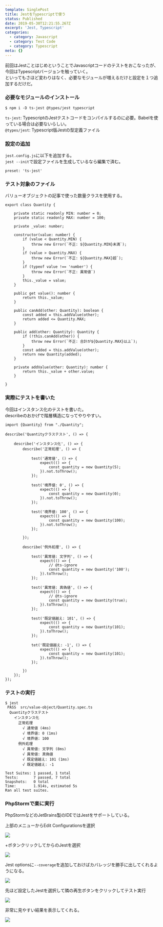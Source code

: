 ```yaml
---
template: SinglePost
title: JestをTypescriptで使う
status: Published
date: 2019-05-30T12:21:55.267Z
excerpt: 'Jest, Typescript'
categories:
  - category: Javascript
  - category: Test Code
  - category: Typescript
meta: {}
---
```

前回はJestことはじめということでJavascriptコードのテストをおこなったが、今回はTypescriptバージョンを触っていく。  
といってもさほど変わりはなく、必要なモジュールが増えるだけと設定を１つ追加するだけだ。

### 必要なモジュールのインストール

```
$ npm i -D ts-jest @types/jest typescript
```

`ts-jest`: TypescriptのJestテストコードをコンパイルするのに必要。Babelを使っている場合は必要ないらしい。  
`@types/jest`: Typescript版Jestの型定義ファイル  

### 設定の追加

`jest.config.js`に以下を追加する。  
`jest --init`で設定ファイルを生成しているなら編集で済む。

```
preset: 'ts-jest'
```

### テスト対象のファイル

バリューオブジェクトの記事で使った数量クラスを使用する。

```
export class Quantity {

    private static readonly MIN: number = 0;
    private static readonly MAX: number = 100;

    private _value: number;

    constructor(value: number) {
        if (value < Quantity.MIN) {
            throw new Error(`不正: ${Quantity.MIN}未満`);
        }
        if (value > Quantity.MAX) {
            throw new Error(`不正: ${Quantity.MAX}超`);
        }
        if (typeof value !== 'number') {
            throw new Error(`不正: 異常値`)
        }
        this._value = value;
    }

    public get value(): number {
        return this._value;
    }

    public canAdd(other: Quantity): boolean {
        const added = this.addValue(other);
        return added <= Quantity.MAX;
    }

    public add(other: Quantity): Quantity {
        if (!this.canAdd(other)) {
            throw new Error(`不正: 合計が${Quantity.MAX}以上`);
        }
        const added = this.addValue(other);
        return new Quantity(added);
    }

    private addValue(other: Quantity): number {
        return this._value + other.value;
    }

}
```

### 実際にテストを書いた

今回はインスタンス化のテストを書いた。  
describeのおかげで階層構造になってやりやすい。

```
import {Quantity} from "./Quantity";

describe('Quantityクラステスト', () => {

    describe('インスタンス化', () => {
        describe('正常処理', () => {

            test('通常値', () => {
                expect(() => {
                    const quantity = new Quantity(5);
                }).not.toThrow();
            });

            test('境界値: 0', () => {
                expect(() => {
                    const quantity = new Quantity(0);
                }).not.toThrow();
            });

            test('境界値: 100', () => {
                expect(() => {
                    const quantity = new Quantity(100);
                }).not.toThrow();
            });

        });

        describe('例外処理', () => {

            test('異常値: 文字列', () => {
                expect(() => {
                    // @ts-ignore
                    const quantity = new Quantity('100');
                }).toThrow();
            });

            test('異常値: 真偽値', () => {
                expect(() => {
                    // @ts-ignore
                    const quantity = new Quantity(true);
                }).toThrow();
            });

            test('既定値越え: 101', () => {
                expect(() => {
                    const quantity = new Quantity(101);
                }).toThrow();
            });

            tet('既定値越え: -1', () => {
                expect(() => {
                    const quantity = new Quantity(101);
                }).toThrow();
            });

        })
    });
});
```

### テストの実行

```
$ jest
 PASS  src/value-object/Quantity.spec.ts
  Quantityクラステスト
    インスタンス化
      正常処理
        √ 通常値 (4ms)
        √ 境界値: 0 (1ms)
        √ 境界値: 100
      例外処理
        √ 異常値: 文字列 (8ms)
        √ 異常値: 真偽値
        √ 既定値越え: 101 (1ms)
        √ 既定値越え: -1

Test Suites: 1 passed, 1 total
Tests:       7 passed, 7 total
Snapshots:   0 total
Time:        1.914s, estimated 5s
Ran all test suites.
```

### PhpStormで楽に実行

PhpStormなどのJetBrains製のIDEではJestをサポートしている。  

上部のメニューからEdit Configurationsを選択

![](https://ucarecdn.com/cd31e819-f556-44b6-a3ec-2da80982553e/)

+ボタンクリックしてからのJestを選択

![](https://ucarecdn.com/99ff3022-2ce1-4e08-bbc1-554c88f08bed/)

Jest optionsに`--coverage`を追加しておけばカバレッジを勝手に出してくれるようになる。

![](https://ucarecdn.com/b992651f-2cfd-4b0f-8e5a-6a88f3ed58c9/)

先ほど設定したJestを選択して隣の再生ボタンをクリックしてテスト実行

![](https://ucarecdn.com/b06d84bc-4aa2-4ba8-95a5-f57bb09dad2b/)

非常に見やすい結果を表示してくれる。

![](https://ucarecdn.com/09afaf83-c82e-4bbf-bd05-4369b2192969/)
